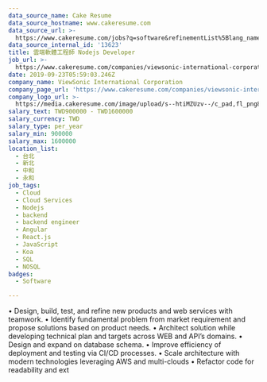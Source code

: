 ```yaml
---
data_source_name: Cake Resume
data_source_hostname: www.cakeresume.com
data_source_url: >-
  https://www.cakeresume.com/jobs?q=software&refinementList%5Blang_name%5D%5B0%5D=English&refinementList%5Bsalary_type%5D=per_year&range%5Bsalary_range%5D%5Bmin%5D=1000000&page=2
data_source_internal_id: '13623'
title: 雲端軟體工程師 Nodejs Developer
job_url: >-
  https://www.cakeresume.com/companies/viewsonic-international-corporation/jobs/cloud-software-engineer-nodejs-developer
date: 2019-09-23T05:59:03.246Z
company_name: ViewSonic International Corporation
company_page_url: 'https://www.cakeresume.com/companies/viewsonic-international-corporation'
company_logo_url: >-
  https://media.cakeresume.com/image/upload/s--htiMZUzv--/c_pad,fl_png8,h_200,w_200/v1655364380/tbpy1o9a5dyoftd0j1kc.png
salary_text: TWD900000 - TWD1600000
salary_currency: TWD
salary_type: per_year
salary_min: 900000
salary_max: 1600000
location_list:
  - 台北
  - 新北
  - 中和
  - 永和
job_tags:
  - Cloud
  - Cloud Services
  - Nodejs
  - backend
  - backend engineer
  - Angular
  - React.js
  - JavaScript
  - Koa
  - SQL
  - NOSQL
badges:
  - Software

---
```


• Design, build, test, and refine new products and web services with teamwork. • Identify fundamental problem from market requirement and propose solutions based on product needs. • Architect solution while developing technical plan and targets across WEB and API’s domains. • Design and expand on database schema. • Improve efficiency of deployment and testing via CI/CD processes. • Scale architecture with modern technologies leveraging AWS and multi-clouds • Refactor code for readability and ext